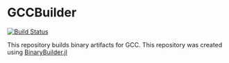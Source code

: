 # GCCBuilder

[![Build Status](https://travis-ci.org/staticfloat/GCCBuilder.svg?branch=master)](https://travis-ci.org/quinnj/MbedTLSBuilder)

This repository builds binary artifacts for GCC.  This repository was created using [BinaryBuilder.jl](https://github.com/JuliaPackaging/BinaryBuilder.jl)
